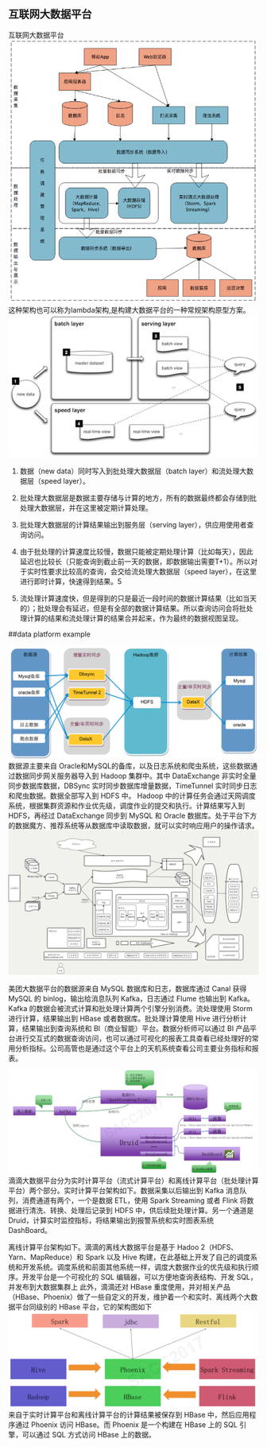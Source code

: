## 互联网大数据平台
互联网大数据平台
![web_data_platform](./web_data_platform.png)
这种架构也可以称为lambda架构,是构建大数据平台的一种常规架构原型方案。
![lambda_archi](./lambda_archi.png)
1. 数据（new data）同时写入到批处理大数据层（batch layer）和流处理大数据层（speed layer）。

2. 批处理大数据层是数据主要存储与计算的地方，所有的数据最终都会存储到批处理大数据层，并在这里被定期计算处理。

3. 批处理大数据层的计算结果输出到服务层（serving layer），供应用使用者查询访问。

4. 由于批处理的计算速度比较慢，数据只能被定期处理计算（比如每天），因此延迟也比较长（只能查询到截止前一天的数据，即数据输出需要T+1）。所以对于实时性要求比较高的查询，会交给流处理大数据层（speed layer），在这里进行即时计算，快速得到结果。5

5. 流处理计算速度快，但是得到的只是最近一段时间的数据计算结果（比如当天的）；批处理会有延迟，但是有全部的数据计算结果。所以查询访问会将批处理计算的结果和流处理计算的结果合并起来，作为最终的数据视图呈现。


##data platform example

![taobao_data_paltform](./taobao_data_paltform.png)
数据源主要来自 Oracle和MySQL的备库，以及日志系统和爬虫系统，这些数据通过数据同步网关服务器导入到 Hadoop 集群中。其中 DataExchange 非实时全量同步数据库数据，DBSync 实时同步数据库增量数据，TimeTunnel 实时同步日志和爬虫数据。数据全部写入到 HDFS 中。
Hadoop 中的计算任务会通过天网调度系统，根据集群资源和作业优先级，调度作业的提交和执行。计算结果写入到 HDFS，再经过 DataExchange 同步到 MySQL 和 Oracle 数据库。处于平台下方的数据魔方、推荐系统等从数据库中读取数据，就可以实时响应用户的操作请求。
![meituan_data_paltform](./meituan_data_paltform.png)

美团大数据平台的数据源来自 MySQL 数据库和日志，数据库通过 Canal 获得 MySQL 的 binlog，输出给消息队列 Kafka，日志通过 Flume 也输出到 Kafka。
Kafka 的数据会被流式计算和批处理计算两个引擎分别消费。流处理使用 Storm 进行计算，结果输出到 HBase 或者数据库。批处理计算使用 Hive 进行分析计算，结果输出到查询系统和 BI（商业智能）平台。数据分析师可以通过 BI 产品平台进行交互式的数据查询访问，也可以通过可视化的报表工具查看已经处理好的常用分析指标。公司高管也是通过这个平台上的天机系统查看公司主要业务指标和报表。

![didi_streaming_paltform](./didi_streaming_paltform.png)
滴滴大数据平台分为实时计算平台（流式计算平台）和离线计算平台（批处理计算平台）两个部分。实时计算平台架构如下。数据采集以后输出到 Kafka 消息队列，消费通道有两个，一个是数据 ETL，使用 Spark Streaming 或者 Flink 将数据进行清洗、转换、处理后记录到 HDFS 中，供后续批处理计算。另一个通道是 Druid，计算实时监控指标，将结果输出到报警系统和实时图表系统 DashBoard。

离线计算平台架构如下。滴滴的离线大数据平台是基于 Hadoo 2（HDFS、Yarn、MapReduce）和 Spark 以及 Hive 构建，在此基础上开发了自己的调度系统和开发系统。调度系统和前面其他系统一样，调度大数据作业的优先级和执行顺序。开发平台是一个可视化的 SQL 编辑器，可以方便地查询表结构、开发 SQL，并发布到大数据集群上
此外，滴滴还对 HBase 重度使用，并对相关产品（HBase、Phoenix）做了一些自定义的开发，维护着一个和实时、离线两个大数据平台同级别的 HBase 平台，它的架构图如下
![didi_hbase](./didi_hbase.png)
来自于实时计算平台和离线计算平台的计算结果被保存到 HBase 中，然后应用程序通过 Phoenix 访问 HBase。而 Phoenix 是一个构建在 HBase 上的 SQL 引擎，可以通过 SQL 方式访问 HBase 上的数据。
